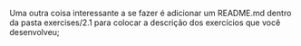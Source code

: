 Uma outra coisa interessante a se fazer é adicionar um README.md dentro da pasta exercises/2.1 para colocar a descrição dos exercícios que você desenvolveu;
